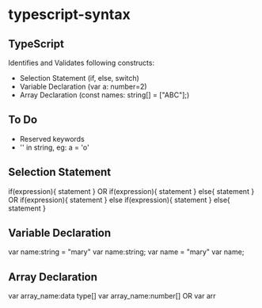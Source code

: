 # typescript-syntax
## TypeScript
Identifies and Validates following constructs:
- Selection Statement (if, else, switch)
- Variable Declaration (var a: number=2)
- Array Declaration (const names: string[] = ["ABC"];)

## To Do
- Reserved keywords
- '' in string, eg: a = 'o'

## Selection Statement
if(expression){
    statement
}
OR
if(expression){
    statement
}
else{
    statement
}
OR
if(expression){
    statement
}
else if(expression){
    statement
}
else{
    statement
}

## Variable Declaration
var name:string = "mary"
var name:string;
var name = "mary"
var name;

## Array Declaration
var array_name:data type[]
var array_name:number[]
OR
var arr